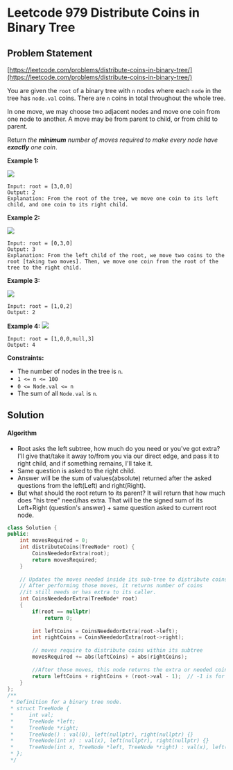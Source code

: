 # Leetcode 979 Distribute Coins in Binary Tree

## Problem Statement

[https://leetcode.com/problems/distribute-coins-in-binary-tree/](https://leetcode.com/problems/distribute-coins-in-binary-tree/)

You are given the `root` of a binary tree with `n` nodes where each `node` in the tree has `node.val` coins. There are `n` coins in total throughout the whole tree.

In one move, we may choose two adjacent nodes and move one coin from one node to another. A move may be from parent to child, or from child to parent.

Return _the **minimum** number of moves required to make every node have **exactly** one coin_.

**Example 1:** 

![](https://assets.leetcode.com/uploads/2019/01/18/tree1.png)

```text
Input: root = [3,0,0]
Output: 2
Explanation: From the root of the tree, we move one coin to its left child, and one coin to its right child.
```

**Example 2:** 

![](https://assets.leetcode.com/uploads/2019/01/18/tree2.png)

```text
Input: root = [0,3,0]
Output: 3
Explanation: From the left child of the root, we move two coins to the root [taking two moves]. Then, we move one coin from the root of the tree to the right child.
```

**Example 3:** 

![](https://assets.leetcode.com/uploads/2019/01/18/tree3.png)

```text
Input: root = [1,0,2]
Output: 2
```

**Example 4:** ![](https://assets.leetcode.com/uploads/2019/01/18/tree4.png)

```text
Input: root = [1,0,0,null,3]
Output: 4
```

**Constraints:**

* The number of nodes in the tree is `n`.
* `1 <= n <= 100`
* `0 <= Node.val <= n`
* The sum of all `Node.val` is `n`.

## Solution

#### Algorithm

* Root asks the left subtree, how much do you need or you've got extra? I'll give that/take it away to/from you via our direct edge, and pass it to right child, and if something remains, I'll take it.
* Same question is asked to the right child.
* Answer will be the sum of values\(absolute\) returned after the asked questions from the left\(Left\) and right\(Right\).
* But what should the root return to its parent? It will return that how much does "his tree" need/has extra. That will be the signed sum of its Left+Right \(question's answer\) + same question asked to current root node.

```cpp
class Solution {
public:
    int movesRequired = 0;
    int distributeCoins(TreeNode* root) {
        CoinsNeededorExtra(root);
        return movesRequired;
    }
    
    // Updates the moves needed inside its sub-tree to distribute coins
    // After performing those moves, it returns number of coins 
    //it still needs or has extra to its caller.
    int CoinsNeededorExtra(TreeNode* root)
    {
        if(root == nullptr)
            return 0;
        
        int leftCoins = CoinsNeededorExtra(root->left);
        int rightCoins = CoinsNeededorExtra(root->right);
        
        // moves require to distribute coins within its subtree
        movesRequired += abs(leftCoins) + abs(rightCoins);
        
        //After those moves, this node returns the extra or needed coins to its parent
        return leftCoins + rightCoins + (root->val - 1);  // -1 is for this node's coin
    }
};
/**
 * Definition for a binary tree node.
 * struct TreeNode {
 *     int val;
 *     TreeNode *left;
 *     TreeNode *right;
 *     TreeNode() : val(0), left(nullptr), right(nullptr) {}
 *     TreeNode(int x) : val(x), left(nullptr), right(nullptr) {}
 *     TreeNode(int x, TreeNode *left, TreeNode *right) : val(x), left(left), right(right) {}
 * };
 */
```


